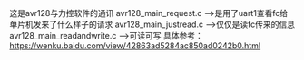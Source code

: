 这是avr128与力控软件的通讯
avr128_main_request.c -->是用了uart1查看fc给单片机发来了什么样子的请求
avr128_main_justread.c -->仅仅是读fc传来的信息
avr128_main_readandwrite.c -->可读可写
具体参考：
https://wenku.baidu.com/view/42863ad5284ac850ad0242b0.html
